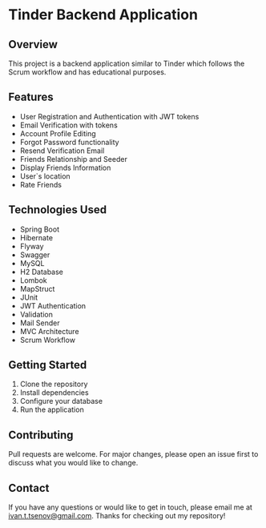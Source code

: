 # Tinder Backend Application

## Overview
This project is a backend application similar to Tinder which follows the Scrum workflow and has educational purposes.

## Features
- User Registration and Authentication with JWT tokens
- Email Verification with tokens
- Account Profile Editing
- Forgot Password functionality
- Resend Verification Email
- Friends Relationship and Seeder
- Display Friends Information
- User`s location
- Rate Friends

## Technologies Used
- Spring Boot
- Hibernate
- Flyway
- Swagger
- MySQL
- H2 Database
- Lombok
- MapStruct
- JUnit
- JWT Authentication
- Validation
- Mail Sender
- MVC Architecture
- Scrum Workflow

## Getting Started
1. Clone the repository
2. Install dependencies
3. Configure your database
4. Run the application

## Contributing
Pull requests are welcome. For major changes, please open an issue first to discuss what you would like to change.

## Contact
If you have any questions or would like to get in touch, please email me at ivan.t.tsenov@gmail.com.
Thanks for checking out my repository!
